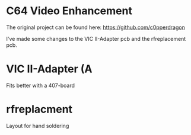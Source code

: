 # C64 Video Enhancement

The original project can be found here:
https://github.com/c0pperdragon

I've made some changes to the VIC II-Adapter pcb and the rfreplacement pcb.

# VIC II-Adapter (A
Fits better with a 407-board

# rfreplacment
Layout for hand soldering

